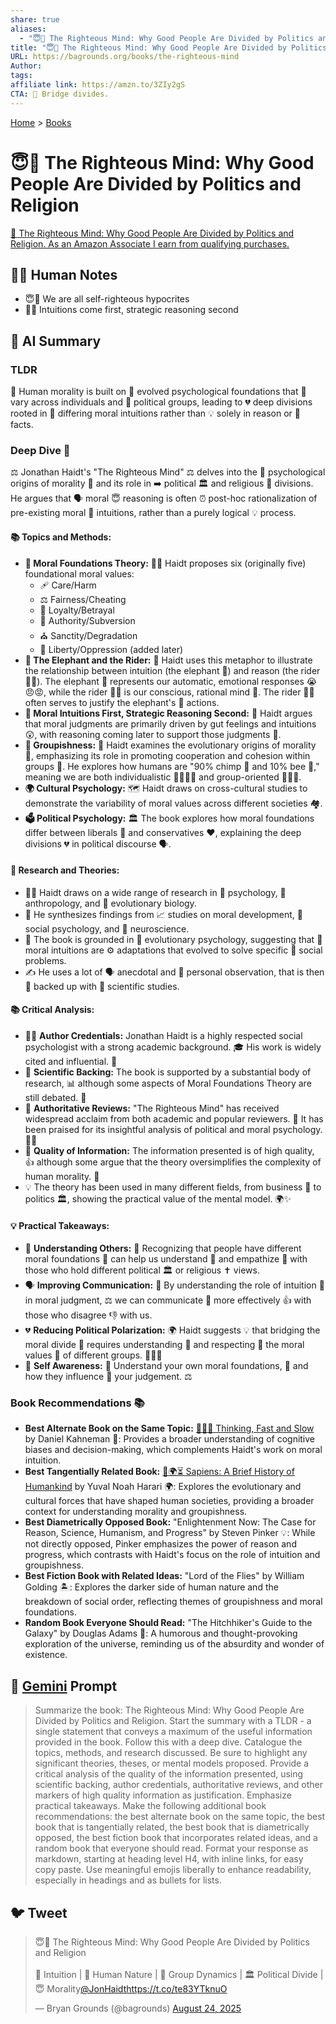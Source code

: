 ```yaml
---
share: true
aliases:
  - "😇🧠 The Righteous Mind: Why Good People Are Divided by Politics and Religion"
title: "😇🧠 The Righteous Mind: Why Good People Are Divided by Politics and Religion"
URL: https://bagrounds.org/books/the-righteous-mind
Author:
tags:
affiliate link: https://amzn.to/3ZIy2gS
CTA: 🤝 Bridge divides.
---
```

[Home](../index.md) > [Books](./index.md)  
# 😇🧠 The Righteous Mind: Why Good People Are Divided by Politics and Religion  
[🛒 The Righteous Mind: Why Good People Are Divided by Politics and Religion. As an Amazon Associate I earn from qualifying purchases.](https://amzn.to/3ZIy2gS)  
  
## 📝🐒 Human Notes  
- 😇👿 We are all self-righteous hypocrites   
- 🐘🤔 Intuitions come first, strategic reasoning second  
  
## 🤖 AI Summary  
### TLDR  
🤔 Human morality is built on 🧠 evolved psychological foundations that 🧍 vary across individuals and 🤝 political groups, leading to 💔 deep divisions rooted in 🧭 differing moral intuitions rather than 💡 solely in reason or 📰 facts.  
  
### Deep Dive 🧠  
⚖️ Jonathan Haidt's "The Righteous Mind" ⚖️ delves into the 🧠 psychological origins of morality 🤔 and its role in ➡️ political 🏛️ and religious 🙏 divisions. He argues that 🗣️ moral 😇 reasoning is often ⏰ post-hoc rationalization of pre-existing moral 🤔 intuitions, rather than a purely logical 💡 process.  
  
#### **📚 Topics and Methods:**  
* **🧱 Moral Foundations Theory:** 👨‍🏫 Haidt proposes six (originally five) foundational moral values:  
    * 🩹 Care/Harm  
    * ⚖️ Fairness/Cheating  
    * 🤝 Loyalty/Betrayal  
    * 👑 Authority/Subversion  
    * ⛪️ Sanctity/Degradation  
    * 🗽 Liberty/Oppression (added later)  
* **🐘 The Elephant and the Rider:** 🐴 Haidt uses this metaphor to illustrate the relationship between intuition (the elephant 🐘) and reason (the rider 🧑‍💼). The elephant 🐘 represents our automatic, emotional responses 😭😠😡, while the rider 🧑‍💼 is our conscious, rational mind 🤔. The rider 🧑‍💼 often serves to justify the elephant's 🐘 actions.  
* **🧠 Moral Intuitions First, Strategic Reasoning Second:** 🎯 Haidt argues that moral judgments are primarily driven by gut feelings and intuitions 😲, with reasoning coming later to support those judgments 🧐.  
* **👥 Groupishness:** 🐝 Haidt examines the evolutionary origins of morality 🐒, emphasizing its role in promoting cooperation and cohesion within groups 🤝. He explores how humans are "90% chimp 🐒 and 10% bee 🐝," meaning we are both individualistic 🙋‍♀️🙋‍♂️ and group-oriented 🧑‍🤝‍🧑.  
* **🌍 Cultural Psychology:** 🗺️ Haidt draws on cross-cultural studies to demonstrate the variability of moral values across different societies 🏘️.  
* **🗳️ Political Psychology:** 🏛️ The book explores how moral foundations differ between liberals 💙 and conservatives ❤️, explaining the deep divisions 💔 in political discourse 🗣️.  
  
#### 🔬 **Research and Theories:**  
* 👨‍🏫 Haidt draws on a wide range of research in 🧠 psychology, 🗿 anthropology, and 🧬 evolutionary biology.  
* 🧩 He synthesizes findings from 📈 studies on moral development, 👥 social psychology, and 🧠 neuroscience.  
* 🌳 The book is grounded in 🧬 evolutionary psychology, suggesting that 🤔 moral intuitions are ⚙️ adaptations that evolved to solve specific 🤝 social problems.  
* ✍️ He uses a lot of 🗣️ anecdotal and 🤔 personal observation, that is then 🔬 backed up with 🧪 scientific studies.  
  
#### **📚 Critical Analysis:**  
* 👨‍🏫 **Author Credentials:** Jonathan Haidt is a highly respected social psychologist with a strong academic background. 🎓 His work is widely cited and influential. 🌟  
* 🔬 **Scientific Backing:** The book is supported by a substantial body of research, 📊 although some aspects of Moral Foundations Theory are still debated. 🤔  
* 📰 **Authoritative Reviews:** "The Righteous Mind" has received widespread acclaim from both academic and popular reviewers. 🎉 It has been praised for its insightful analysis of political and moral psychology.🧠👏  
* 💯 **Quality of Information:** The information presented is of high quality, 👍 although some argue that the theory oversimplifies the complexity of human morality. 🤯  
* 💡 The theory has been used in many different fields, from business 🏢 to politics 🏛️, showing the practical value of the mental model. 🌍✨  
  
#### 💡 **Practical Takeaways:**  
* 🤝 **Understanding Others:** 🧠 Recognizing that people have different moral foundations 🧱 can help us understand 🧐 and empathize 🤗 with those who hold different political 🏛️ or religious ✝️ views.  
* 🗣️ **Improving Communication:** 📢 By understanding the role of intuition 💭 in moral judgment, ⚖️ we can communicate 💬 more effectively 👍 with those who disagree 👎 with us.  
* 💔 **Reducing Political Polarization:** 🌍 Haidt suggests 💡 that bridging the moral divide 🌉 requires understanding 🤔 and respecting 🙏 the moral values 🌟 of different groups. 🧑‍🤝‍🧑  
* 🧘 **Self Awareness:** 🤔 Understand your own moral foundations, 🧱 and how they influence 💫 your judgement. ⚖️  
  
### Book Recommendations 📚  
* **Best Alternate Book on the Same Topic:** [🤔🐇🐢 Thinking, Fast and Slow](./thinking-fast-and-slow.md) by Daniel Kahneman 🧠: Provides a broader understanding of cognitive biases and decision-making, which complements Haidt's work on moral intuition.  
* **Best Tangentially Related Book:** [📜🌍⏳ Sapiens: A Brief History of Humankind](./sapiens-a-brief-history-of-humankind.md) by Yuval Noah Harari 🌍: Explores the evolutionary and cultural forces that have shaped human societies, providing a broader context for understanding morality and groupishness.  
* **Best Diametrically Opposed Book:** "Enlightenment Now: The Case for Reason, Science, Humanism, and Progress" by Steven Pinker 💡: While not directly opposed, Pinker emphasizes the power of reason and progress, which contrasts with Haidt's focus on the role of intuition and groupishness.  
* **Best Fiction Book with Related Ideas:** "Lord of the Flies" by William Golding 🏝️: Explores the darker side of human nature and the breakdown of social order, reflecting themes of groupishness and moral foundations.  
* **Random Book Everyone Should Read:** "The Hitchhiker's Guide to the Galaxy" by Douglas Adams 🌌: A humorous and thought-provoking exploration of the universe, reminding us of the absurdity and wonder of existence.  
  
## 💬 [Gemini](https://gemini.google.com) Prompt  
> Summarize the book: The Righteous Mind: Why Good People Are Divided by Politics and Religion. Start the summary with a TLDR - a single statement that conveys a maximum of the useful information provided in the book. Follow this with a deep dive. Catalogue the topics, methods, and research discussed. Be sure to highlight any significant theories, theses, or mental models proposed. Provide a critical analysis of the quality of the information presented, using scientific backing, author credentials, authoritative reviews, and other markers of high quality information as justification. Emphasize practical takeaways. Make the following additional book recommendations: the best alternate book on the same topic, the best book that is tangentially related, the best book that is diametrically opposed, the best fiction book that incorporates related ideas, and a random book that everyone should read. Format your response as markdown, starting at heading level H4, with inline links, for easy copy paste. Use meaningful emojis liberally to enhance readability, especially in headings and as bullets for lists.  
  
## 🐦 Tweet  
<blockquote class="twitter-tweet" data-theme="dark"><p lang="en" dir="ltr">😇🧠 The Righteous Mind: Why Good People Are Divided by Politics and Religion<br><br>🐘 Intuition | 🐒 Human Nature | 🤝 Group Dynamics | 🏛️ Political Divide | 😇 Morality<a href="https://twitter.com/JonHaidt?ref_src=twsrc%5Etfw">@JonHaidt</a><a href="https://t.co/te83YTknuO">https://t.co/te83YTknuO</a></p>&mdash; Bryan Grounds (@bagrounds) <a href="https://twitter.com/bagrounds/status/1959719146507440399?ref_src=twsrc%5Etfw">August 24, 2025</a></blockquote> <script async src="https://platform.twitter.com/widgets.js" charset="utf-8"></script>